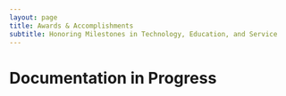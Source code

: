 ```yaml
---
layout: page
title: Awards & Accomplishments
subtitle: Honoring Milestones in Technology, Education, and Service
---
```


# Documentation in Progress
